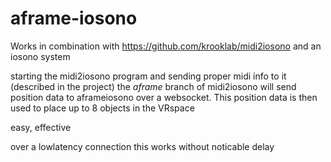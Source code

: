 # aframe-iosono
Works in combination with https://github.com/krooklab/midi2iosono and an iosono system

starting the midi2iosono program and sending proper midi info to it (described in the project) the *aframe* branch of midi2iosono will send position data to aframeiosono over a websocket. This position data is then used to place up to 8 objects in the VRspace

easy, effective

over a lowlatency connection this works without noticable delay

